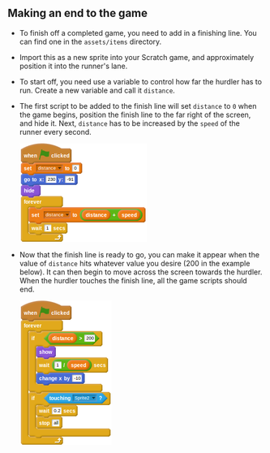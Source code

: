 ## Making an end to the game

- To finish off a completed game, you need to add in a finishing line. You can find one in the `assets/items` directory.
- Import this as a new sprite into your Scratch game, and approximately position it into the runner's lane.
- To start off, you need use a variable to control how far the hurdler has to run. Create a new variable and call it `distance`.
- The first script to be added to the finish line will set `distance` to `0` when the game begins, position the finish line to the far right of the screen, and hide it. Next, `distance` has to be increased by the `speed` of the runner every second.

	<!--
	``` scratch
	when green flag clicked
	set [distance v] to [0]
	go to x: [230] y: [-91]
	hide
	forever
	set [distance v] to ((distance) + (speed))
	wait [1] secs
	```
	-->

	![scratch](images/finish1.png)

- Now that the finish line is ready to go, you can make it appear when the value of `distance` hits whatever value you desire (200 in the example below). It can then begin to move across the screen towards the hurdler. When the hurdler touches the finish line, all the game scripts should end.

	<!--
	``` scratch
	when green flag clicked
	forever
	if <(distance) > [200]>
	show
	wait ([1]/(speed)) secs
	change x by [-10]
	end
	if <touching [Sprite2 v]?>
	wait [0.2] secs
	stop [all]
	```
	-->
	
	![script](images/finish2.png)
	
